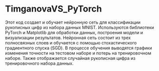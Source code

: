 # TimganovaVS_PyTorch
Этот код создает и обучает нейронную сеть для классификации рукописных цифр из набора данных MNIST. 
Используются библиотеки PyTorch и Matplotlib для обработки данных, построения модели и визуализации результатов. Нейронная сеть состоит из трех полносвязных слоев и обучается с помощью стохастического градиентного спуска (SGD). 
В процессе обучения выводятся графики изменения точности на тестовом наборе и потерь на тренировочном наборе. Также отображается случайная рукописная цифра из тренировочного набора данных.
